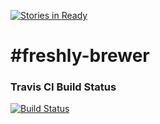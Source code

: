 [![Stories in Ready](https://badge.waffle.io/tylerbrewer2/freshly-brewer.png?label=ready&title=Ready)](https://waffle.io/tylerbrewer2/freshly-brewer?utm_source=badge)
# #freshly-brewer
### Travis CI Build Status 
[![Build Status](https://travis-ci.org/tylerbrewer2/christmas_list_api.svg?branch=master)](https://travis-ci.org/tylerbrewer2/christmas_list_api)
